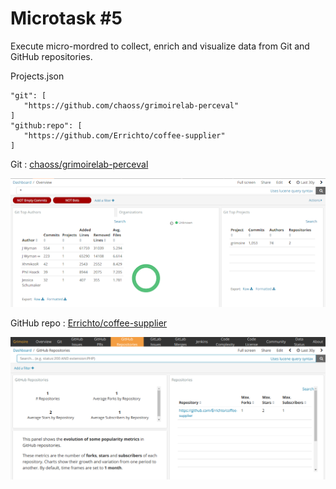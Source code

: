 # Microtask #5

Execute micro-mordred to collect, enrich and visualize data from Git and GitHub repositories.

Projects.json

```
"git": [
   "https://github.com/chaoss/grimoirelab-perceval"
]
"github:repo": [
   "https://github.com/Errichto/coffee-supplier"
]
```

Git : [chaoss/grimoirelab-perceval](https://github.com/chaoss/grimoirelab-perceval)

![git](./images/mt5_git.png)

GitHub repo : [Errichto/coffee-supplier](https://github.com/Errichto/coffee-supplier)

![github_repo](./images/mt5_github_repo.png)